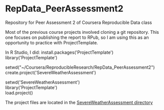 # RepData_PeerAssessment2
Repository for Peer Assessment 2 of Coursera Reproducible Data class

Most of the previous course projects involved cloning a git repository. 
This one focuses on publishing the report to RPub, so I am using this as an opportunity to practice with ProjectTemplate.

In R Studio, I did:
install.packages('ProjectTemplate')  
library('ProjectTemplate')  

setwd("~/Coursera/ReproducibleResearch/RepData_PeerAssessment2")  
create.project('SevereWeatherAssessment')

setwd('SevereWeatherAssessment')  
library('ProjectTemplate')  
load.project()

The project files are located in the [SevereWeatherAssessment directory](SevereWeatherAssessment)
